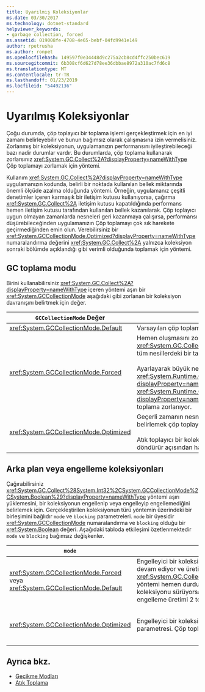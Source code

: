 ```yaml
---
title: Uyarılmış Koleksiyonlar
ms.date: 03/30/2017
ms.technology: dotnet-standard
helpviewer_keywords:
- garbage collection, forced
ms.assetid: 019008fe-4708-4e65-bebf-04fd9941e149
author: rpetrusha
ms.author: ronpet
ms.openlocfilehash: 149597f0e34448d9c275a2cb8cd4ffc250bec619
ms.sourcegitcommit: 6b308cf6d627d78ee36dbbae8972a310ac7fd6c8
ms.translationtype: MT
ms.contentlocale: tr-TR
ms.lasthandoff: 01/23/2019
ms.locfileid: "54492136"
---
```

# <a name="induced-collections"></a>Uyarılmış Koleksiyonlar
Çoğu durumda, çöp toplayıcı bir toplama işlemi gerçekleştirmek için en iyi zamanı belirleyebilir ve bunun bağımsız olarak çalışmasına izin vermelisiniz. Zorlanmış bir koleksiyonun, uygulamanızın performansını iyileştirebileceği bazı nadir durumlar vardır. Bu durumlarda, çöp toplama kullanarak zorlarsınız <xref:System.GC.Collect%2A?displayProperty=nameWithType> Çöp toplamayı zorlamak için yöntemi.  
  
 Kullanım <xref:System.GC.Collect%2A?displayProperty=nameWithType> uygulamanızın kodunda, belirli bir noktada kullanılan bellek miktarında önemli ölçüde azalma olduğunda yöntemi. Örneğin, uygulamanız çeşitli denetimler içeren karmaşık bir iletişim kutusu kullanıyorsa, çağırma <xref:System.GC.Collect%2A> iletişim kutusu kapatıldığında performans hemen iletişim kutusu tarafından kullanılan bellek kazanılarak. Çöp toplayıcı uygun olmayan zamanlarda nesneleri geri kazanmaya çalışırsa, performansı düşürebileceğinden uygulamanızın Çöp toplamayı çok sık harekete geçirmediğinden emin olun. Verebilirsiniz bir <xref:System.GCCollectionMode.Optimized?displayProperty=nameWithType> numaralandırma değerini <xref:System.GC.Collect%2A> yalnızca koleksiyon sonraki bölümde açıklandığı gibi verimli olduğunda toplamak için yöntemi.  
  
## <a name="gc-collection-mode"></a>GC toplama modu  
 Birini kullanabilirsiniz <xref:System.GC.Collect%2A?displayProperty=nameWithType> içeren yöntemi aşırı bir <xref:System.GCCollectionMode> aşağıdaki gibi zorlanan bir koleksiyon davranışını belirtmek için değer.  
  
|`GCCollectionMode` Değer|Açıklama|  
|------------------------------|-----------------|  
|<xref:System.GCCollectionMode.Default>|Varsayılan çöp toplama ayarını çalışan .NET sürümü için kullanır.|  
|<xref:System.GCCollectionMode.Forced>|Hemen oluşmasını zorlar çöp toplama. Bu çağırmakla eşdeğerdir <xref:System.GC.Collect?displayProperty=nameWithType> aşırı yükleme. Bu, tüm nesillerdeki bir tam engelleme koleksiyondaki sonuçlanır.<br /><br /> Ayarlayarak büyük nesne yığınını da sıkıştırabilirsiniz <xref:System.Runtime.GCSettings.LargeObjectHeapCompactionMode%2A?displayProperty=nameWithType> özelliğini <xref:System.Runtime.GCLargeObjectHeapCompactionMode.CompactOnce?displayProperty=nameWithType> önce bir anında tam engelleme çöp toplama zorlanıyor.|  
|<xref:System.GCCollectionMode.Optimized>|Geçerli zamanın nesneleri geri kazanmak için optimum olup olmadığını belirlemek çöp toplayıcısını etkinleştirir.<br /><br /> Atık toplayıcı bir koleksiyon, bu durumda nesneleri geri kazanmadan döndürür açısından haklı bir gerekçesi için üretken olmaz belirleyebilir.|  
  
## <a name="background-or-blocking-collections"></a>Arka plan veya engelleme koleksiyonları  
 Çağırabilirsiniz <xref:System.GC.Collect%28System.Int32%2CSystem.GCCollectionMode%2CSystem.Boolean%29?displayProperty=nameWithType> yöntemi aşırı yüklemesini, bir koleksiyonun engellenip veya engelleyip engellemediğini belirlemek için. Gerçekleştirilen koleksiyonun türü yöntemin üzerindeki bir birleşimini bağlıdır `mode` ve `blocking` parametreleri. `mode` bir üyesidir <xref:System.GCCollectionMode> numaralandırma ve `blocking` olduğu bir <xref:System.Boolean> değeri. Aşağıdaki tabloda etkileşimi özetlenmektedir `mode` ve `blocking` bağımsız değişkenler.  
  
|`mode`|`blocking` = `true`|`blocking` = `false`|  
|------------|--------------------------|---------------------------|  
|<xref:System.GCCollectionMode.Forced> veya <xref:System.GCCollectionMode.Default>|Engelleyici bir koleksiyon mümkün olan en kısa sürede gerçekleştirilir. Arka plan koleksiyonu devam ediyor ve üretimi ise 0 veya 1, <xref:System.GC.Collect%28System.Int32%2CSystem.GCCollectionMode%2CSystem.Boolean%29> yöntemi hemen durdurma koleksiyonu tetikler ve koleksiyon bittiği zaman verir. Arka plan koleksiyonu sürüyorsa ve `generation` parametresi, 2, arka plan koleksiyonu tamamlandı, bir engelleme üretimi 2 toplama tetikler ve ardından döndürür kadar yöntemi bekler.|Bir koleksiyon mümkün olan en kısa sürede gerçekleştirilir. <xref:System.GC.Collect%28System.Int32%2CSystem.GCCollectionMode%2CSystem.Boolean%29> Yöntemi bir arka plan koleksiyonu ister, ancak bu garanti edilmez; şartlara bağlı olarak engelleyici bir koleksiyon da yapılabilir. Arka plan koleksiyonu zaten sürüyor ise, yöntem hemen döner.|  
|<xref:System.GCCollectionMode.Optimized>|Engelleyici bir koleksiyon, atık toplayıcının durumuna göre gerçekleştirilebilir ve `generation` parametresi. Çöp toplayıcı en iyi performansı sağlamaya çalışır.|Bir koleksiyon, atık toplayıcının durumuna göre gerçekleştirilebilir. <xref:System.GC.Collect%28System.Int32%2CSystem.GCCollectionMode%2CSystem.Boolean%29> Yöntemi bir arka plan koleksiyonu ister, ancak bu garanti edilmez; şartlara bağlı olarak engelleyici bir koleksiyon da yapılabilir. Çöp toplayıcı en iyi performansı sağlamaya çalışır. Arka plan koleksiyonu zaten sürüyor ise, yöntem hemen döner.|  
  
## <a name="see-also"></a>Ayrıca bkz.

- [Gecikme Modları](../../../docs/standard/garbage-collection/latency.md)
- [Atık Toplama](../../../docs/standard/garbage-collection/index.md)
